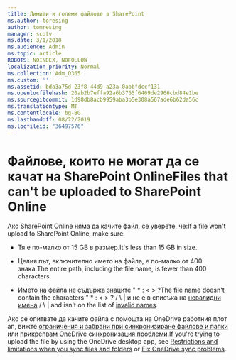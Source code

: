 ```yaml
---
title: Лимити и големи файлове в SharePoint
ms.author: toresing
author: tomresing
manager: scotv
ms.date: 3/1/2018
ms.audience: Admin
ms.topic: article
ROBOTS: NOINDEX, NOFOLLOW
localization_priority: Normal
ms.collection: Adm_O365
ms.custom: ''
ms.assetid: bda3a75d-23f8-44d9-a23a-0abbfdccf131
ms.openlocfilehash: 20ab2b7effa92a6b3765f6469de2966cbd84e1be
ms.sourcegitcommit: 1d98db8acb9959aba3b5e308a567ade6b62da56c
ms.translationtype: MT
ms.contentlocale: bg-BG
ms.lasthandoff: 08/22/2019
ms.locfileid: "36497576"
---
```

# <a name="files-that-cant-be-uploaded-to-sharepoint-online"></a><span data-ttu-id="e5f12-102">Файлове, които не могат да се качат на SharePoint Online</span><span class="sxs-lookup"><span data-stu-id="e5f12-102">Files that can't be uploaded to SharePoint Online</span></span>

<span data-ttu-id="e5f12-103">Ако SharePoint Online няма да качите файл, се уверете, че:</span><span class="sxs-lookup"><span data-stu-id="e5f12-103">If a file won't upload to SharePoint Online, make sure:</span></span>
  
- <span data-ttu-id="e5f12-104">Тя е по-малко от 15 GB в размер.</span><span class="sxs-lookup"><span data-stu-id="e5f12-104">It's less than 15 GB in size.</span></span>
    
- <span data-ttu-id="e5f12-105">Целия път, включително името на файла, е по-малко от 400 знака.</span><span class="sxs-lookup"><span data-stu-id="e5f12-105">The entire path, including the file name, is fewer than 400 characters.</span></span>
    
- <span data-ttu-id="e5f12-106">Името на файла не съдържа знаците " \* : \< \> ?</span><span class="sxs-lookup"><span data-stu-id="e5f12-106">The file name doesn't contain the characters " \* : \< \> ?</span></span> <span data-ttu-id="e5f12-107">/ \ | и не е в списъка на [невалидни имена](https://go.microsoft.com/fwlink/?linkid=866430).</span><span class="sxs-lookup"><span data-stu-id="e5f12-107">/ \ | and isn't on the list of [invalid names](https://go.microsoft.com/fwlink/?linkid=866430).</span></span>
    
<span data-ttu-id="e5f12-108">Ако се опитвате да качите файла с помощта на OneDrive работния плот ап, вижте [ограничения и забрани при синхронизиране файлове и папки](http://go.microsoft.com/fwlink/p/?LinkID=717734) или [прикрепвам OneDrive синхронизация проблеми](https://go.microsoft.com/fwlink/?linkid=866431).</span><span class="sxs-lookup"><span data-stu-id="e5f12-108">If you're trying to upload the file by using the OneDrive desktop app, see [Restrictions and limitations when you sync files and folders](http://go.microsoft.com/fwlink/p/?LinkID=717734) or [Fix OneDrive sync problems](https://go.microsoft.com/fwlink/?linkid=866431).</span></span>
  

